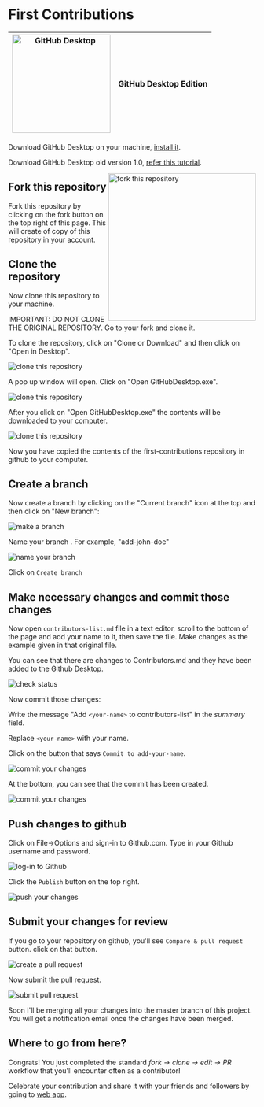 # First Contributions

|<img alt="GitHub Desktop" src="https://desktop.github.com/images/desktop-icon.svg" width="200">|GitHub Desktop Edition|
|---|---|



Download GitHub Desktop on your machine, [install it](https://desktop.github.com/).

Download GitHub Desktop old version 1.0, [refer this tutorial](github-desktop-old-version-tutorial.md).

<img align="right" width="300" src="../Assets/fork.png" alt="fork this repository"/>

## Fork this repository

Fork this repository by clicking on the fork button on the top right of this page.
This will create of copy of this repository in your account.

## Clone the repository

Now clone this repository to your machine.

IMPORTANT: DO NOT CLONE THE ORIGINAL REPOSITORY. Go to your fork and clone it. 

To clone the repository, click on "Clone or Download" and then click on "Open in Desktop".

<img style="left;" src="../Assets/clonetodesktop.png" alt="clone this repository"/>

A pop up window will open. Click on "Open GitHubDesktop.exe".

<img style="left;" src="../Assets/open-githubdesktop.png" alt="clone this repository"/>

After you click on "Open GitHubDesktop.exe" the contents will be downloaded to your computer.

<img style="left;" src="../Assets/downloaded.png" alt="clone this repository"/>

Now you have copied the contents of the first-contributions repository in github to your computer.

## Create a branch

Now create a branch by clicking on the "Current branch" icon at the top and then click on "New branch":

<img style="left;" src="assets/create-branch.png" alt="make a branch"/>

Name your branch <add-your-name>. For example, "add-john-doe"

<img style="left;" src="../Assets/create-branch-name.png" alt="name your branch"/>

Click on `Create branch`

## Make necessary changes and commit those changes

Now open `contributors-list.md` file in a text editor, scroll to the bottom of the page and add your name to it, then save the file.
Make changes as the example given in that original file.

You can see that there are changes to Contributors.md and they have been added to the Github Desktop.

<img style="left;" src="../Assets/status.png" alt="check status"/>

Now commit those changes:

Write the message "Add `<your-name>` to contributors-list" in the *summary* field.

Replace `<your-name>` with your name.

Click on the button that says `Commit to add-your-name`.

<img style="left;" src="../Assets/commit1.png" alt="commit your changes"/>

At the bottom, you can see that the commit has been created.

<img style="left;" src="../Assets/commit2.png" alt="commit your changes"/>

## Push changes to github

Click on File->Options and sign-in to Github.com. Type in your Github username and password.

<img style="left;" src="../Assets/sign-in.png" alt="log-in to Github"/>

Click the `Publish` button on the top right.

<img style="left;" src="../Assets/publish1.png" alt="push your changes"/>

## Submit your changes for review

If you go to your repository on github, you'll see  `Compare & pull request` button. click on that button.

<img style="left;" src="../Assets/compare-and-pull.png" alt="create a pull request"/>

Now submit the pull request.

<img style="left;" src="../Assets/submit-pull-request.png" alt="submit pull request"/>

Soon I'll be merging all your changes into the master branch of this project. You will get a notification email once the changes have been merged.

## Where to go from here?

Congrats!  You just completed the standard _fork -> clone -> edit -> PR_ workflow that you'll encounter often as a contributor!

Celebrate your contribution and share it with your friends and followers by going to [web app](https://roshanjossey.github.io/first-contributions/#social-share).
